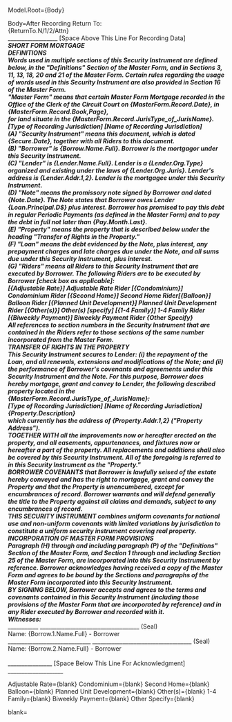 Model.Root={Body}

Body=After Recording Return To:<br>{ReturnTo.N/1/2/Attn}<br>__________________ [Space Above This Line For Recording Data] ___________________<br>SHORT FORM MORTGAGE<br>DEFINITIONS<br>Words used in multiple sections of this Security Instrument are defined below, in the "Definitions" Section of the Master Form, and in Sections 3, 11, 13, 18, 20 and 21 of the Master Form. Certain rules regarding the usage of words used in this Security Instrument are also provided in Section 16 of the Master Form. <br>"Master Form" means that certain Master Form Mortgage recorded in the Office of the Clerk of the Circuit Court on {MasterForm.Record.Date}, in {MasterForm.Record.Book,Page},<br>for land situate in the {MasterForm.Record.JurisType_of_JurisName}.<br>			 [Type of Recording Jurisdiction]          [Name of Recording Jurisdiction] <br>(A)	"Security Instrument" means this document, which is dated {Secure.Date}, together with all Riders to this document.<br>(B)	"Borrower" is {Borrow.Name.Full}.  Borrower is the mortgagor under this Security Instrument.<br>(C)	"Lender" is {Lender.Name.Full}.  Lender is a {Lender.Org.Type} organized and existing under the laws of  {Lender.Org.Juris}.  Lender's address is {Lender.Addr.1,2}.  Lender is the mortgagee under this Security Instrument.<br>(D)	"Note" means the promissory note signed by Borrower and dated {Note.Date}.  The Note states that Borrower owes Lender {Loan.Principal.D$} plus interest.  Borrower has promised to pay this debt in regular Periodic Payments (as defined in the Master Form) and to pay the debt in full not later than  {Pay.Month.Last}.<br>(E)	"Property" means the property that is described below under the heading "Transfer of Rights in the Property."<br>(F)	"Loan" means the debt evidenced by the Note, plus interest, any prepayment charges and late charges due under the Note, and all sums due under this Security Instrument, plus interest.<br>(G)	"Riders" means all Riders to this Security Instrument that are executed by Borrower.  The following Riders are to be executed by Borrower [check box as applicable]: <br>[{Adjustable Rate}]	Adjustable Rate Rider		[{Condominium}] 	Condominium Rider  	[{Second Home}] 	Second Home Rider[{Balloon}]	Balloon Rider		[{Planned Unit Development}] 	Planned Unit Development Rider	[{Other(s)}]	Other(s) [specify] [{1-4 Family}] 	1-4 Family Rider		[{Biweekly Payment}] 	Biweekly Payment Rider		{Other Specify}<br>All references to section numbers in the Security Instrument that are contained in the Riders refer to those sections of the same number incorporated from the Master Form. <br>TRANSFER OF RIGHTS IN THE PROPERTY<br>This Security Instrument secures to Lender:  (i) the repayment of the Loan, and all renewals, extensions and modifications of the Note; and (ii) the performance of Borrower's covenants and agreements under this Security Instrument and the Note. For this purpose, Borrower does hereby mortgage, grant and convey to Lender, the following described property located in the <br>{MasterForm.Record.JurisType_of_JurisName}:<br>          [Type of Recording Jurisdiction]                              [Name of Recording Jurisdiction]<br>{Property.Description}<br>which currently has the address of {Property.Addr.1,2} ("Property Address").<br>TOGETHER WITH all the improvements now or hereafter erected on the property, and all easements, appurtenances, and fixtures now or hereafter a part of the property.  All replacements and additions shall also be covered by this Security Instrument.  All of the foregoing is referred to in this Security Instrument as the "Property."<br>BORROWER COVENANTS that Borrower is lawfully seised of the estate hereby conveyed and has the right to mortgage, grant and convey the Property and that the Property is unencumbered, except for encumbrances of record.  Borrower warrants and will defend generally the title to the Property against all claims and demands, subject to any encumbrances of record.<br>THIS SECURITY INSTRUMENT combines uniform covenants for national use and non-uniform covenants with limited variations by jurisdiction to constitute a uniform security instrument covering real property.<br>INCORPORATION OF MASTER FORM PROVISIONS<br>Paragraph (H) through and including paragraph (P) of the "Definitions" Section of the Master Form, and Section 1 through and including Section 25 of the Master Form, are incorporated into this Security Instrument by reference. Borrower acknowledges having received a copy of the Master Form and agrees to be bound by the Sections and paragraphs of the Master Form incorporated into this Security Instrument.<br>BY SIGNING BELOW, Borrower accepts and agrees to the terms and covenants contained in this Security Instrument (including those provisions of the Master Form that are incorporated by reference) and in any Rider executed by Borrower and recorded with it.<br>Witnesses:<br>______________________________	____________________________________ (Seal)<br>Name:  {Borrow.1.Name.Full}	- Borrower<br>______________________________	____________________________________ (Seal)<br>Name: {Borrow.2.Name.Full}	- Borrower<br><br>________________  [Space Below This Line For Acknowledgment]  ____________________

Adjustable Rate={blank}
Condominium={blank}
Second Home={blank}
Balloon={blank}
Planned Unit Development={blank}
Other(s)={blank}
1-4 Family={blank}
Biweekly Payment={blank}
Other Specify={blank}

blank=<b></b>